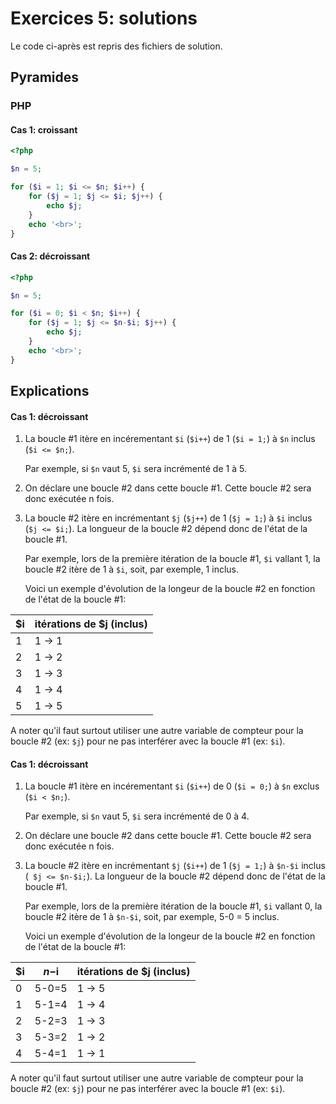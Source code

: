# Exercices 5: solutions

Le code ci-après est repris des fichiers de solution.

## Pyramides

### PHP

#### Cas 1: croissant

```php
<?php

$n = 5;

for ($i = 1; $i <= $n; $i++) {
    for ($j = 1; $j <= $i; $j++) {
        echo $j;
    }
    echo '<br>';
}
``` 

#### Cas 2: décroissant

```php
<?php

$n = 5;

for ($i = 0; $i < $n; $i++) {
    for ($j = 1; $j <= $n-$i; $j++) {
        echo $j;
    }
    echo '<br>';
}

```

## Explications

#### Cas 1: décroissant

1. La boucle #1 itère en incérementant `$i` (`$i++`) de 1 (`$i = 1;`) à `$n` inclus (`$i <= $n;`).

    Par exemple, si `$n` vaut 5, `$i` sera incrémenté de 1 à 5.

2. On déclare une boucle #2 dans cette boucle #1. Cette boucle #2 sera donc exécutée n fois.

2. La boucle #2 itère en incrémentant `$j` (`$j++`) de 1 (`$j = 1;`) à `$i` inclus (`$j <= $i;`). La longueur de la boucle #2 dépend donc de l'état de la boucle #1.

    Par exemple, lors de la première itération de la boucle #1, `$i` vallant 1, la boucle #2 itère de 1 à `$i`, soit, par exemple, 1 inclus.

    Voici un exemple d'évolution de la longeur de la boucle #2 en fonction de l'état de la boucle #1:

| $i | itérations de $j (inclus)  |
|----|----------------------------|
| 1  | 1 -> 1                     |
| 2  | 1 -> 2                     |
| 3  | 1 -> 3                     |
| 4  | 1 -> 4                     |
| 5  | 1 -> 5                     |

A noter qu'il faut surtout utiliser une autre variable de compteur pour la boucle #2 (ex: `$j`) pour ne pas interférer avec la boucle #1 (ex: `$i`).


#### Cas 1: décroissant

1. La boucle #1 itère en incérementant `$i` (`$i++`) de 0 (`$i = 0;`) à `$n` exclus (`$i < $n;`).

    Par exemple, si `$n` vaut 5, `$i` sera incrémenté de 0 à 4.

2. On déclare une boucle #2 dans cette boucle #1. Cette boucle #2 sera donc exécutée n fois.

2. La boucle #2 itère en incrémentant `$j` (`$i++`) de 1 (`$j = 1;`) à `$n-$i` inclus (` $j <= $n-$i;`). La longueur de la boucle #2 dépend donc de l'état de la boucle #1.

    Par exemple, lors de la première itération de la boucle #1, `$i` vallant 0, la boucle #2 itère de 1 à `$n-$i`, soit, par exemple, 5-0 = 5 inclus.

    Voici un exemple d'évolution de la longeur de la boucle #2 en fonction de l'état de la boucle #1:

| $i | $n-$i | itérations de $j (inclus)  |
|----|-------|----------------------------|
| 0  | 5-0=5 | 1 -> 5                     |
| 1  | 5-1=4 | 1 -> 4                     |
| 2  | 5-2=3 | 1 -> 3                     |
| 3  | 5-3=2 | 1 -> 2                     |
| 4  | 5-4=1 | 1 -> 1                     |

A noter qu'il faut surtout utiliser une autre variable de compteur pour la boucle #2 (ex: `$j`) pour ne pas interférer avec la boucle #1 (ex: `$i`).

